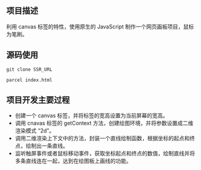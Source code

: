 ## 项目描述

利用 canvas 标签的特性，使用原生的 JavaScript 制作一个网页画板项目，鼠标为笔刷。

## 源码使用

`git clone SSR_URL`

`parcel index.html`

## 项目开发主要过程

- 创建一个 canvas 标签，并将标签的宽高设置为当前屏幕的宽高。
- 调用 cnavas 标签的 getContext 方法，创建绘图环境，并将参数设置成二维渲染模式 “2d”。
- 调用二维渲染上下文中的方法，封装一个直线绘制函数，根据坐标的起点和终点，绘制出一条直线。
- 监听触屏事件或者鼠标移动事件，获取坐标起点和终点的数值，绘制直线并将多条直线连在一起，达到在绘图板上画线的功能。
